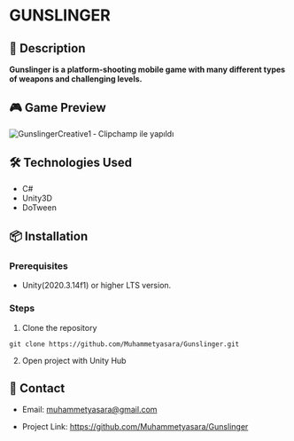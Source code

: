 # GUNSLINGER

## 📝 Description
**Gunslinger is a platform-shooting mobile game with many different types of weapons and challenging levels.**

## 🎮 Game Preview

![GunslingerCreative1 ‐ Clipchamp ile yapıldı](https://github.com/user-attachments/assets/cf11ec56-087f-4fca-8c97-5f6f9a4d838b)

## 🛠️ Technologies Used
- C#
- Unity3D
- DoTween

## 📦 Installation

### Prerequisites
- Unity(2020.3.14f1) or higher LTS version.

### Steps
1. Clone the repository


```git clone https://github.com/Muhammetyasara/Gunslinger.git```

2. Open project with Unity Hub

## 📧 Contact
- Email: muhammetyasara@gmail.com

- Project Link: https://github.com/Muhammetyasara/Gunslinger


